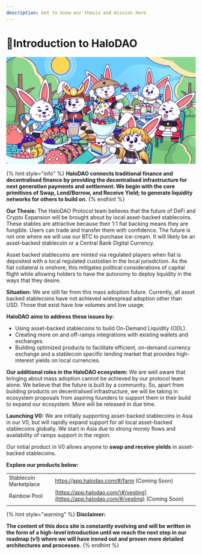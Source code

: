 ```yaml
---
description: Get to know our thesis and mission here
---
```


# 🚀Introduction to HaloDAO

![](.gitbook/assets/whatsapp-image-2021-05-11-at-9.23.09-pm.jpeg)

{% hint style="info" %}
**HaloDAO connects traditional finance and decentralised finance by providing the decentralised infrastructure for next generation payments and settlement. We begin with the core primitives of Swap, Lend/Borrow, and Receive Yield; to generate liquidity networks for others to build on.**
{% endhint %}

**Our Thesis:** The HaloDAO Protocol team believes that the future of DeFi and Crypto Expansion will be brought about by local asset-backed stablecoins. These stables are attractive because their 1:1 fiat backing means they are fungible. Users can trade and transfer them with confidence. The future is not one where we will use our BTC to purchase ice-cream. It will likely be an asset-backed stablecoin or a Central Bank Digital Currency.

Asset backed stablecoins are minted via regulated players when fiat is deposited with a local regulated custodian in the local jurisdiction. As the fiat collateral is onshore, this mitigates political considerations of capital flight while allowing holders to have the autonomy to deploy liquidity in the ways that they desire.

**Situation:** We are still far from this mass adoption future. Currently, all asset backed stablecoins have not achieved widespread adoption other than USD. Those that exist have low volumes and low usage. 

**HaloDAO aims to address these issues by:** 

* Using asset-backed stablecoins to build On-Demand Liquidity \(ODL\).
* Creating more on and off-ramps integrations with existing wallets and exchanges.
* Building optimized products to facilitate efficient, on-demand currency exchange and a stablecoin specific lending market that provides high-interest yields on local currencies.

**Our additional roles in the HaloDAO ecosystem:** We are well aware that bringing about mass adoption cannot be achieved by our protocol team alone. We believe that the future is built by a community. So, apart from building products on decentralised infrastructure, we will be taking in ecosystem proposals from aspiring founders to support them in their build to expand our ecosystem. More will be released in due time.

**Launching V0:** We are initially supporting asset-backed stablecoins in Asia in our V0, but will rapidly expand support for all local asset-backed stablecoins globally. We start in Asia due to strong money flows and availability of ramps support in the region.

Our initial product in V0 allows anyone to **swap and receive yields** in asset-backed stablecoins. 

**Explore our products below:**

|  |  |
| :--- | :--- |
| Stablecoin Marketplace | [https:/](https://app.halodao.com/#/farm)/[app.halodao.com/\#/farm](https://app.halodao.com/#/farm) \(Coming Soon\) |
| Rainbow Pool | [https://app.halodao.com/\#/vesting](https://app.halodao.com/#/vesting) \(Coming Soon\) |
|  |  |

{% hint style="warning" %}
**Disclaimer:** 

**The content of this docs site is constantly evolving and will be written in the form of a high-level introduction until we reach the next step in our roadmap \(v1\) where we will have ironed out and proven more detailed architectures and processes.**
{% endhint %}



